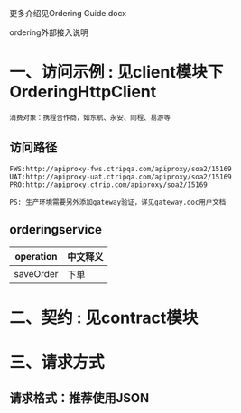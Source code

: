 更多介绍见Ordering Guide.docx

ordering外部接入说明

# 一、访问示例 : 见client模块下OrderingHttpClient
    消费对象：携程合作商，如东航、永安、同程、易游等
## 访问路径
    FWS:http://apiproxy-fws.ctripqa.com/apiproxy/soa2/15169
    UAT:http://apiproxy-uat.ctripqa.com/apiproxy/soa2/15169
    PRO:http://apiproxy.ctrip.com/apiproxy/soa2/15169
    
    PS: 生产环境需要另外添加gateway验证，详见gateway.doc用户文档
## orderingservice
| operation 				| 中文释义 		|
| ---				        | --- 		    |
| saveOrder	        | 下单 	|


# 二、契约 : 见contract模块


# 三、请求方式
## 请求格式：推荐使用JSON   


    